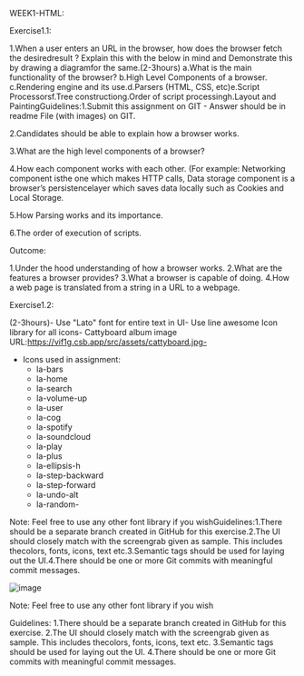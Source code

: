WEEK1-HTML:

Exercise1.1:

1.When a user enters an URL in the browser, how does the browser fetch the desiredresult ? Explain this with the below in mind and Demonstrate this by drawing a diagramfor the same.(2-3hours)
a.What is the main functionality of the browser?
b.High Level Components of a browser.
c.Rendering engine and its use.d.Parsers (HTML, CSS, etc)e.Script Processorsf.Tree constructiong.Order of script processingh.Layout and PaintingGuidelines:1.Submit this assignment on GIT - Answer should be in readme File (with images) on GIT.

2.Candidates should be able to explain how a browser works.

3.What are the high level components of a browser?

4.How each component works with each other. (For example: Networking component isthe one which makes HTTP calls, Data storage component is a browser’s persistencelayer which saves data locally such as Cookies and Local Storage.

5.How Parsing works and its importance.

6.The order of execution of scripts.

Outcome:

1.Under the hood understanding of how a browser works.
2.What are the features a browser provides?
3.What a browser is capable of doing.
4.How a web page is translated from a string in a URL to a webpage.

Exercise1.2:

(2-3hours)- Use "Lato" font for entire text in UI- Use line awesome Icon library for all icons- Cattyboard album image URL:https://vif1g.csb.app/src/assets/cattyboard.jpg- 

- Icons used in assignment:
  - la-bars
  - la-home
  - la-search
  - la-volume-up
  - la-user
  - la-cog
  - la-spotify
  - la-soundcloud
  - la-play
  - la-plus
  - la-ellipsis-h
  - la-step-backward
  - la-step-forward
  - la-undo-alt
  - la-random- 

Note: Feel free to use any other font library if you wishGuidelines:1.There should be a separate branch created in GitHub for this exercise.2.The UI should closely match with the screengrab given as sample. This includes thecolors, fonts, icons, text etc.3.Semantic tags should be used for laying out the UI.4.There should be one or more Git commits with meaningful commit messages.

![image](https://user-images.githubusercontent.com/11299574/168440339-d51d6b90-d66a-46fb-bba4-a26b1a3b3ce2.png)

Note: Feel free to use any other font library if you wish

Guidelines:
1.There should be a separate branch created in GitHub for this exercise.
2.The UI should closely match with the screengrab given as sample. This includes thecolors, fonts, icons, text etc.
3.Semantic tags should be used for laying out the UI.
4.There should be one or more Git commits with meaningful commit messages.
